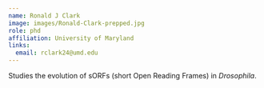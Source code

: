 ```yaml
---
name: Ronald J Clark
image: images/Ronald-Clark-prepped.jpg
role: phd
affiliation: University of Maryland
links:
  email: rclark24@umd.edu
---
```


Studies the evolution of sORFs (short Open Reading Frames) in *Drosophila*.